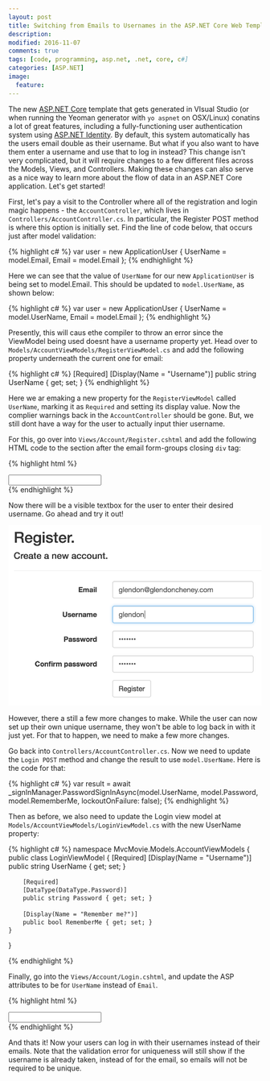 ```yaml
---
layout: post
title: Switching from Emails to Usernames in the ASP.NET Core Web Template
description: 
modified: 2016-11-07
comments: true
tags: [code, programming, asp.net, .net, core, c#]
categories: [ASP.NET]
image:
  feature: 
---
```


The new [ASP.NET Core](https://docs.asp.net/en/latest/intro.html) template that gets generated in VIsual Studio (or when running the Yeoman generator with ```yo aspnet``` on OSX/Linux) conatins a lot of great features, including a fully-functioning user authentication system using [ASP.NET Identity](https://docs.asp.net/en/latest/security/authentication/identity.html). By default, this system automatically has the users email double as their username. But what if you also want to have them enter a username and use that to log in instead? This change isn't very complicated, but it will require changes to a few different files across the Models, Views, and Controllers. Making these changes can also serve as a nice way to learn more about the flow of data in an ASP.NET Core application. Let's get started! 

<!-- more -->

First, let's pay a visit to the Controller where all of the registration and login magic happens - the ```AccountController```, which lives in ```Controllers/AccountController.cs```. In particular, the Register POST method is where this option is initially set. Find the line of code below, that occurs just after model validation:

{% highlight c# %}
var user = new ApplicationUser { UserName = model.Email, Email = model.Email };
{% endhighlight %}

Here we can see that the value of ```UserName``` for our new ```ApplicationUser``` is being set to model.Email. This should be updated to ```model.UserName```, as shown below:

{% highlight c# %}
var user = new ApplicationUser { UserName = model.UserName, Email = model.Email };
{% endhighlight %}


Presently, this will caus ethe compiler to throw an error since the ViewModel being used doesnt have a username property yet. Head over to ```Models/AccountViewModels/RegisterViewModel.cs``` and add the following property underneath the current one for email:

{% highlight c# %}
[Required]
[Display(Name = "Username")]
public string UserName { get; set; }
{% endhighlight %}

Here we ar emaking a new property for the ```RegisterViewModel``` called ```UserName```, marking it as ```Required``` and setting its display value. Now the complier warnings back in the ```AccountController``` should be gone. But, we still dont have a way for the user to actually input thier username. 

For this, go over into ```Views/Account/Register.cshtml``` and add the following HTML code to the section after the email form-groups closing ```div``` tag:

{% highlight html %}
<div class="form-group">
    <label asp-for="UserName" class="col-md-2 control-label"></label>
    <div class="col-md-10">
        <input asp-for="UserName" class="form-control" />
        <span asp-validation-for="UserName" class="text-danger"></span>
    </div>
</div>
{% endhighlight %}

Now there will be a visible textbox for the user to enter their desired username. Go ahead and try it out!

![Register screenshot](/images/post-images/register-screen.png)

However, there a still a few more changes to make. While the user can now set up their own unique username, they won't be able to log back in with it just yet. For that to happen, we need to make a few more changes. 

Go back into ```Controllers/AccountController.cs```. Now we need to update the ```Login POST``` method and change the result to use ```model.UserName```. Here is the code for that:

{% highlight c# %}
var result = await _signInManager.PasswordSignInAsync(model.UserName, model.Password, 
                    model.RememberMe, lockoutOnFailure: false);
{% endhighlight %}

Then as before, we also need to update the Login view model at ```Models/AccountViewModels/LoginViewModel.cs``` with the new UserName property:

{% highlight c# %}
namespace MvcMovie.Models.AccountViewModels
{
    public class LoginViewModel
    {
        [Required]
        [Display(Name = "Username")]
        public string UserName { get; set; }

        [Required]
        [DataType(DataType.Password)]
        public string Password { get; set; }

        [Display(Name = "Remember me?")]
        public bool RememberMe { get; set; }
    }
}

{% endhighlight %}

Finally, go into the ```Views/Account/Login.cshtml```, and update the ASP attributes to be for ```UserName``` instead of ```Email```. 

{% highlight html %}
<div class="form-group">
    <label asp-for="UserName" class="col-md-2 control-label"></label>
    <div class="col-md-10">
        <input asp-for="UserName" class="form-control" />
        <span asp-validation-for="UserName" class="text-danger"></span>
    </div>
</div>
{% endhighlight %}

And thats it! Now your users can log in with their usernames instead of their emails. Note that the validation error for uniqueness will still show if the username is already taken, instead of for the email, so emails will not be required to be unique. 

